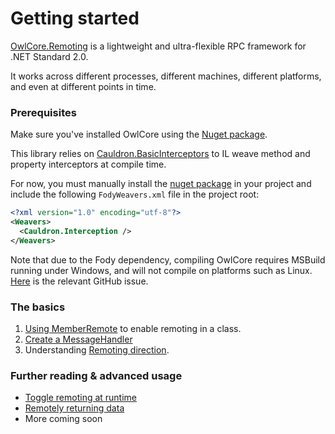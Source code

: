 # Getting started
[OwlCore.Remoting](https://arlo.site/owlcore/api/OwlCore.Remoting.html) is a lightweight and ultra-flexible RPC framework for .NET Standard 2.0.

It works across different processes, different machines, different platforms, and even at different points in time.

### Prerequisites

Make sure you've installed OwlCore using the [Nuget package](https://www.nuget.org/packages/OwlCore/).

This library relies on [Cauldron.BasicInterceptors](https://capgemini.github.io/Cauldron/netstandard/html/N_Cauldron_Interception.htm) to IL weave method and property interceptors at compile time.

For now, you must manually install the [nuget package](https://www.nuget.org/packages/Cauldron.BasicInterceptors/) in your project and include the following `FodyWeavers.xml` file in the project root:

```xml
<?xml version="1.0" encoding="utf-8"?>
<Weavers>
  <Cauldron.Interception />
</Weavers>
```

Note that due to the Fody dependency, compiling OwlCore requires MSBuild running under Windows, and will not compile on platforms such as Linux. [Here](https://github.com/Capgemini/Cauldron/issues/84) is the relevant GitHub issue.

### The basics
1. [Using MemberRemote](./member-remote.md) to enable remoting in a class.
2. [Create a MessageHandler](./message-handler.md)
3. Understanding [Remoting direction](./remoting-modes-and-directions.md).


### Further reading & advanced usage
- [Toggle remoting at runtime](./toggling-remoting-at-runtime.md)
- [Remotely returning data](./remotely-returning-data.md)
- More coming soon